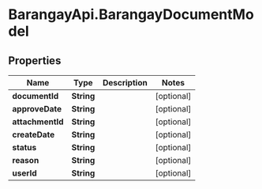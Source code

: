 # BarangayApi.BarangayDocumentModel

## Properties
Name | Type | Description | Notes
------------ | ------------- | ------------- | -------------
**documentId** | **String** |  | [optional] 
**approveDate** | **String** |  | [optional] 
**attachmentId** | **String** |  | [optional] 
**createDate** | **String** |  | [optional] 
**status** | **String** |  | [optional] 
**reason** | **String** |  | [optional] 
**userId** | **String** |  | [optional] 


